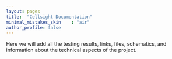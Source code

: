 ```yaml
---
layout: pages
title:  "Cellsight Documentation"
minimal_mistakes_skin    : "air"
author_profile: false
---
```


Here we will add all the testing results, links, files, schematics, and information
about the technical aspects of the project.